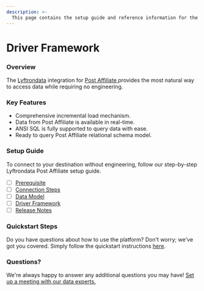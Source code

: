 ```yaml
---
description: >-
  This page contains the setup guide and reference information for the Post Affiliate source connector.
---
```


# Driver Framework

### Overview

The [Lyftrondata](https://www.lyftrondata.com/) integration for [Post Affiliate](https://www.lyftrondata.com/integration/post-affiliate/)[ ](https://www.lyftrondata.com/integration/post-affiliate/)provides the most natural way to access data while requiring no engineering.

### Key Features

* Comprehensive incremental load mechanism.
* Data from Post Affiliate is available in real-time.&#x20;
* ANSI SQL is fully supported to query data with ease.
* Ready to query Post Affiliate relational schema model.

### Setup Guide

To connect to your destination without engineering, follow our step-by-step Lyftrondata Post Affiliate setup guide.

* [ ] [Prerequisite](../../marketing-analytics/post-affiliate/prerequisite.md)
* [ ] [Connection Steps](../../marketing-analytics/post-affiliate/connection-steps.md)
* [ ] [Data Model](../../marketing-analytics/post-affiliate/data-model/)
* [ ] [Driver Framework](../../marketing-analytics/post-affiliate/driver-framework/)
* [ ] [Release Notes](../../marketing-analytics/post-affiliate/release-notes.md)

### Quickstart Steps

Do you have questions about how to use the platform? Don't worry; we've got you covered. Simply follow the quickstart instructions [here](../../../quickstart-steps.md).

### Questions? <a href="#questions" id="questions"></a>

We're always happy to answer any additional questions you may have! [Set up a meeting with our data experts.](https://www.lyftrondata.com/book-a-meeting/)


